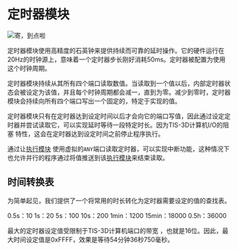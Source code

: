 # 定时器模块
![寄，到点啦](item:tis3d:timer_module)

定时器模块使用高精度的石英钟来提供持续而可靠的延时操作。它的硬件运行在20Hz的时钟源上，意味着一个定时器步长刚好消耗50ms。定时器被配置为使用这个时钟周期。

定时器模块持续从其所有四个端口读取数值。当读取到一个值以后，内部定时器状态会被设定为该值，并且每个时钟周期都会减一，直到为零。减少到零时，定时器模块会持续向所有四个端口写出一个固定的，特定于实现的值。

定时器模块只有在定时器达到设定时间以后才会向它的端口写值，因此通过设定定时器并尝试读取它，可以实现延时等待一段特定时长。因为TIS-3D计算机I/O的阻塞 特性，这会在定时器达到设定时间之前停止程序执行。

通过让[执行模块](execution_module.md) 使用虚拟的`ANY`端口读取定时器，可以实现中断功能，这种情况下也允许并行的程序通过将值推送到该[执行模块](execution_module.md)来结束读取。

## 时间转换表
为简单起见，我们提供了一个将常用的时长转化为定时器需要设定的值的查找表。

0.5s：10
1s：20
5s：100
10s：200
1min：1200
15min：18000
0.5h：36000

最大的定时器设定值受限制于TIS-3D计算机端口的带宽 ，也就是16位。因此，最大时间设定值是0xFFFF，效果是等待54分钟36秒750毫秒。
